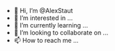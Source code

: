 - 👋 Hi, I’m @AlexStaut
- 👀 I’m interested in ...
- 🌱 I’m currently learning ...
- 💞️ I’m looking to collaborate on ...
- 📫 How to reach me ...

<!---
AlexStaut/AlexStaut is a ✨ special ✨ repository because its `README.md` (this file) appears on your GitHub profile.
You can click the Preview link to take a look at your changes.
--->
